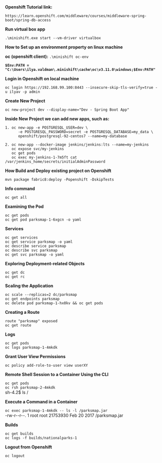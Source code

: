 **Openshift Tutorial link:**

`https://learn.openshift.com/middleware/courses/middleware-spring-boot/spring-db-access`

**Run virtual box app**

`.\minishift.exe start --vm-driver virtualbox`

**How to Set up an environment property on linux machine**

**oc (openshift client):** `.\minishift oc-env`

**`$Env:PATH = "C:\Users\ilya.valdman\.minishift\cache\oc\v3.11.0\windows;$Env:PATH"`**

**Login in Openshift on local machine**

`oc login https://192.168.99.100:8443 --insecure-skip-tls-verify=true -u ilyav -p admin`

**Create New Project**

`oc new-project dev --display-name="Dev - Spring Boot App"`

**Inside New Project we can add new apps, such as:**

    1. oc new-app -e POSTGRESQL_USER=dev \
          -e POSTGRESQL_PASSWORD=secret -e POSTGRESQL_DATABASE=my_data \
          openshift/postgresql-92-centos7 --name=my-database
     
    2. oc new-app --docker-image jenkins/jenkins:lts --name=my-jenkins
       oc expose svc/my-jenkins
       oc get pods
       oc exec my-jenkins-1-7m5ft cat /var/jenkins_home/secrets/initialAdminPassword

**How Build and Deploy existing project on Openshift**

`mvn package fabric8:deploy -Popenshift -DskipTests`

**Info command**

`oc get all`

**Examining the Pod**

`oc get pods`\
`oc get pod parksmap-1-6xgcn -o yaml`

**Services**

`oc get services`\
`oc get service parksmap -o yaml`\
`oc describe service parksmap`\
`oc describe svc parksmap`\
`oc get svc parksmap -o yaml`

**Exploring Deployment-related Objects**

`oc get dc`\
`oc get rc`

**Scaling the Application**

`oc scale --replicas=2 dc/parksmap`\
`oc get endpoints parksmap`\
`oc delete pod parksmap-1-hx0kv && oc get pods`

**Creating a Route**

`route "parksmap" exposed`\
`oc get route`

**Logs**

`oc get pods`\
`oc logs parksmap-1-4mkdk`

**Grant User View Permissions**

`oc policy add-role-to-user view userXY`

**Remote Shell Session to a Container Using the CLI**

`oc get pods`\
`oc rsh parksmap-2-4mkdk`\
 sh-4.2$ ls /

**Execute a Command in a Container**

`oc exec parksmap-1-4mkdk -- ls -l /parksmap.jar`\
-rw-r--r--. 1 root root 21753930 Feb 20  2017 /parksmap.jar

**Builds**

`oc get builds`\
`oc logs -f builds/nationalparks-1`

**Logout from Openshift**

`oc logout`
